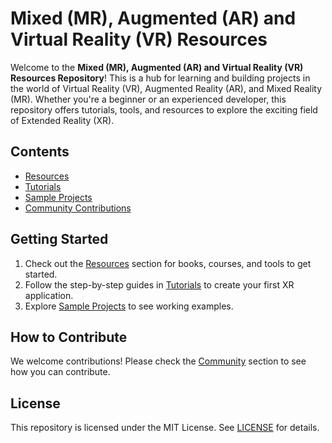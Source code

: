 # Mixed (MR), Augmented (AR) and Virtual Reality (VR) Resources
Welcome to the **Mixed (MR), Augmented (AR) and Virtual Reality (VR) Resources Repository**! This is a hub for learning and building projects in the world of Virtual Reality (VR), Augmented Reality (AR), and Mixed Reality (MR). Whether you're a beginner or an experienced developer, this repository offers tutorials, tools, and resources to explore the exciting field of Extended Reality (XR).

## Contents
- [Resources](./Resources)
- [Tutorials](./Tutorials)
- [Sample Projects](./Projects)
- [Community Contributions](./Community)

## Getting Started
1. Check out the [Resources](./Resources) section for books, courses, and tools to get started.
2. Follow the step-by-step guides in [Tutorials](./Tutorials) to create your first XR application.
3. Explore [Sample Projects](./Projects) to see working examples.

## How to Contribute
We welcome contributions! Please check the [Community](./Community/Contributions.md) section to see how you can contribute.

## License
This repository is licensed under the MIT License. See [LICENSE](./LICENSE) for details.
